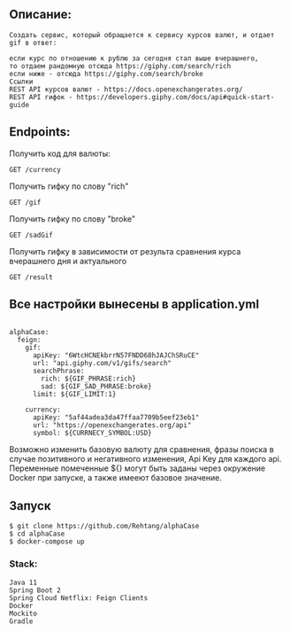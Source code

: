 Описание:
---
```
Создать сервис, который обращается к сервису курсов валют, и отдает gif в ответ:  

если курс по отношению к рублю за сегодня стал выше вчерашнего,  
то отдаем рандомную отсюда https://giphy.com/search/rich  
если ниже - отсюда https://giphy.com/search/broke  
Ссылки  
REST API курсов валют - https://docs.openexchangerates.org/  
REST API гифок - https://developers.giphy.com/docs/api#quick-start-guide  
```  
Endpoints:
---  
Получить код для валюты:  
```
GET /currency
```  
Получить гифку по слову "rich"
```
GET /gif
```  
Получить гифку по слову "broke"
```
GET /sadGif
```  
Получить гифку в зависимости от результа сравнения курса вчерашнего дня и актуального
```
GET /result
``` 
Все настройки вынесены в application.yml
---
```

alphaCase:
  feign:
    gif:
      apiKey: "6WtcHCNEkbrrN57FNDD68hJAJChSRuCE"
      url: "api.giphy.com/v1/gifs/search"
      searchPhrase:
        rich: ${GIF_PHRASE:rich}
        sad: ${GIF_SAD_PHRASE:broke}
      limit: ${GIF_LIMIT:1}

    currency:
      apiKey: "5af44adea3da47ffaa7709b5eef23eb1"
      url: "https://openexchangerates.org/api"
      symbol: ${CURRNECY_SYMBOL:USD}
```
Возможно изменить базовую валюту для сравнения, фразы поиска в случае позитивного и негативного изменения, Api Key для каждого api.
Переменные помеченные ${} могут быть заданы через окружение Docker при запуске, а также имееют базовое значение.

Запуск
---
```
$ git clone https://github.com/Rehtang/alphaCase
$ cd alphaСase
$ docker-compose up
```

### Stack:
```
Java 11
Spring Boot 2
Spring Cloud Netflix: Feign Clients
Docker
Mockito
Gradle
```
